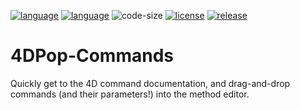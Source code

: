 [![language](https://img.shields.io/static/v1?label=language&message=4d&color=blue)](https://developer.4d.com/)
[![language](https://img.shields.io/github/languages/top/vdelachaux/4DPop-Commands.svg)](https://developer.4d.com/)
![code-size](https://img.shields.io/github/languages/code-size/vdelachaux/4DPop-Commands.svg)
[![license](https://img.shields.io/github/license/vdelachaux/4DPop-Commands)](LICENSE)
[![release](https://img.shields.io/github/v/release/vdelachaux/4DPop-Commands?include_prereleases)](https://github.com/vdelachaux/4DPop-Commands/releases/latest)

# 4DPop-Commands
Quickly get to the 4D command documentation, and drag-and-drop commands (and their parameters!) into the method editor.
